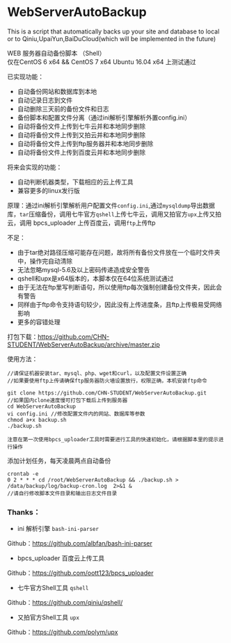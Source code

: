 # WebServerAutoBackup

This is a script that automatically backs up your site and database to local or to Qiniu,UpaiYun,BaiDuCloud(which will be implemented in the future)

WEB 服务器自动备份脚本 （Shell）  
仅在CentOS 6 x64 && CentOS 7 x64 Ubuntu 16.04 x64 上测试通过

已实现功能：
 - 自动备份网站和数据库到本地
 - 自动记录日志到文件
 - 自动删除三天前的备份文件和日志
 - 备份脚本和配置文件分离（通过ini解析引擎解析外置config.ini）
 - 自动将备份文件上传到七牛云并和本地同步删除
 - 自动将备份文件上传到又拍云并和本地同步删除
 - 自动将备份文件上传到ftp服务器并和本地同步删除
 - 自动将备份文件上传到百度云并和本地同步删除

将来会实现的功能：
 - 自动判断机器类型，下载相应的云上传工具
 - 兼容更多的linux发行版
 
原理：通过ini解析引擎解析用户配置文件`config.ini`,通过`mysqldump`导出数据库，`tar`压缩备份，调用七牛官方`qshell`上传七牛云，调用又拍官方`upx`上传又拍云，调用 bpcs_uploader 上传百度云，调用`ftp`上传ftp


不足：
 - 由于tar绝对路径压缩可能存在问题，故将所有备份文件放在一个临时文件夹中，操作完自动清除
 - 无法忽略mysql-5.6及以上密码传递造成安全警告
 - qshell和upx是x64版本的，本脚本仅在64位系统测试通过
 - 由于无法在ftp里写判断语句，所以使用ftp每次强制创建备份文件夹，因此会有警告
 - 同样由于ftp命令支持语句较少，因此没有上传进度条，且ftp上传极易受网络影响
 - 更多的容错处理

打包下载：https://github.com/CHN-STUDENT/WebServerAutoBackup/archive/master.zip

使用方法：

	//请保证机器安装tar、mysql、php、wget和curl，以及配置文件设置正确
	//如果要使用ftp上传请确保ftp服务器防火墙设置放行，权限正确，本机安装ftp命令

	git clone https://github.com/CHN-STUDENT/WebServerAutoBackup.git 
	//如果国内clone速度慢可打包下载后上传到服务器
    cd WebServerAutoBackup
    vi config.ini //修改配置文件内的网站、数据库等参数
    chmod a+x backup.sh
    ./backup.sh
	
	注意在第一次使用bpcs_uploader工具时需要进行工具的快速初始化，请根据脚本里的提示进行操作

添加计划任务，每天凌晨两点自动备份
    
    crontab -e
    0 2 * * * cd /root/WebServerAutoBackup && ./backup.sh > /data/backup/log/backup-cron.log  2>&1 & 
    //请自行修改脚本文件目录和输出日志文件目录

### Thanks：
- ini 解析引擎 `bash-ini-parser`

Github：https://github.com/albfan/bash-ini-parser


- bpcs_uploader 百度云上传工具

Github：https://github.com/oott123/bpcs_uploader


- 七牛官方Shell工具 `qshell`

Github：https://github.com/qiniu/qshell/

- 又拍官方Shell工具 `upx`

Github：https://github.com/polym/upx


